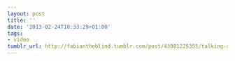 ```yaml
---
layout: post
title: ''
date: '2013-02-24T10:33:29+01:00'
tags:
- video
tumblr_url: http://fabiantheblind.tumblr.com/post/43881225355/talking-animals-saz-premier-on-the-19th-of-april
---
```

